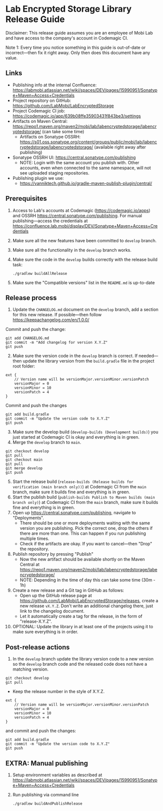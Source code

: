 # Lab Encrypted Storage Library Release Guide

Disclaimer: This release guide assumes you are an employee of Mobi Lab and have access to the company's account in Codemagic CI.

Note 1: Every time you notice something in this guide is out-of-date or incorrect—then fix it right away. Only then does this document have any value.

## Links

- Publishing info at the internal Confluence: https://labmobi.atlassian.net/wiki/spaces/DEV/pages/15990951/Sonatype+Maven+Access+Credentials
- Project repository on GitHub: https://github.com/LabMobi/LabEncryptedStorage
- Project Codemagic CI job: https://codemagic.io/app/639b08ffe35903431f843be3/settings
- Artifacts on Maven Central: https://repo1.maven.org/maven2/mobi/lab/labencryptedstorage/labencryptedstorage/ (can take some time)
  - Artifacts on Sonatype OSSRH: https://s01.oss.sonatype.org/content/groups/public/mobi/lab/labencryptedstorage/labencryptedstorage/ (available right away after publishing)
- Sonatype OSSRH UI: https://central.sonatype.com/publishing
  - NOTE: Login with the same account you publish with. Other accounts, even when connected to the same namespace, will not see uploaded staging repositories.
- Publishing plugin we use:
  - https://vanniktech.github.io/gradle-maven-publish-plugin/central/

## Prerequisites

1. Access to Lab's accounts at Codemagic (https://codemagic.io/apps) and OSSRH https://central.sonatype.com/publishing. For manual publishing—access the credentials at https://confluence.lab.mobi/display/DEV/Sonatype+Maven+Access+Credentials

2. Make sure all the new features have been committed to `develop` branch.

3. Make sure all the functionality in the `develop` branch works.

4. Make sure the code in the `develop` builds correctly with the release build task:

   ```
   ./gradlew buildAllRelease
   ```

5. Make sure the "Compatible versions" list in the `README.md` is up-to-date

## Release process

1. Update the `CHANGELOG.md` document on the `develop` branch, add a section for this new release. If possible—then follow https://keepachangelog.com/en/1.0.0/

Commit and push the change:

```
git add CHANGELOG.md
git commit -m "Add changelog for version X.Y.Z"
git push
```

2. Make sure the version code in the `develop` branch is correct. If needed—then update the library version from the `build.gradle` file in the project root folder:

```
ext {
    // Version name will be versionMajor.versionMinor.versionPatch
    versionMajor = 0
    versionMinor = 10
    versionPatch = 4
}
```

Commit and push the changes

```
git add build.gradle
git commit -m "Update the version code to X.Y.Z"
git push
```

3. Make sure the develop build (`develop-builds (Development builds)`) you just started at Codemagic CI is okay and everything is in green.
4. Merge the `develop` branch to `main`.

```
git checkout develop
git pull
git checkout main
git pull
git merge develop
git push
```

5. Start the release build (`release-builds (Release builds for verification (main branch only))`) at Codemagic CI from the `main` branch, make sure it builds fine and everything is in green.
6. Start the publish build (`publish-builds Publish to Maven builds (main branch only)`) at Codemagic CI from the `main` branch, make sure it builds fine and everything is in green.
7. Open up https://central.sonatype.com/publishing, navigate to "Deployments".
   - There should be one or more deployments waiting with the same version you are publishing. Pick the correct one, drop the others if there are more than one. This can happen if you run publishing multiple times.
   - Check if the artifacts are okay. If you want to cancel—then "Drop" the repository.
8. Publish repository by pressing "Publish"
   - Now the new artifact should be available shortly on the Maven Central at https://repo1.maven.org/maven2/mobi/lab/labencryptedstorage/labencryptedstorage/
   - NOTE: Depending in the time of day this can take some time (30m - 1h)
9. Create a new release and a Git tag in GitHub as follows:
   - Open up the GitHub release page at https://github.com/LabMobi/LabEncryptedStorage/releases, create a new release `vX.Y.Z`. Don't write an additional changelog there, just link to the changelog document.
   - Let it automatically create a tag for the release, in the form of "release-X.Y.Z".
10. OPTIONAL: Update the library in at least one of the projects using it to make sure everything is in order.

## Post-release actions

1. In the `develop` branch update the library version code to a new version so the `develop` branch code and the released code does not have a matching version.

```
git checkout develop 
git pull 
```

- Keep the release number in the style of X.Y.Z.

```
ext {
    // Version name will be versionMajor.versionMinor.versionPatch
    versionMajor = 0
    versionMinor = 10
    versionPatch = 4
}
```

and commit and push the changes:

```
git add build.gradle
git commit -m "Update the version code to X.Y.Z"
git push
```

## EXTRA: Manual publishing

1. Setup environment variables as described at https://labmobi.atlassian.net/wiki/spaces/DEV/pages/15990951/Sonatype+Maven+Access+Credentials

2. Run publishing via command line

   ```
   ./gradlew buildAndPublishRelease
   ```
